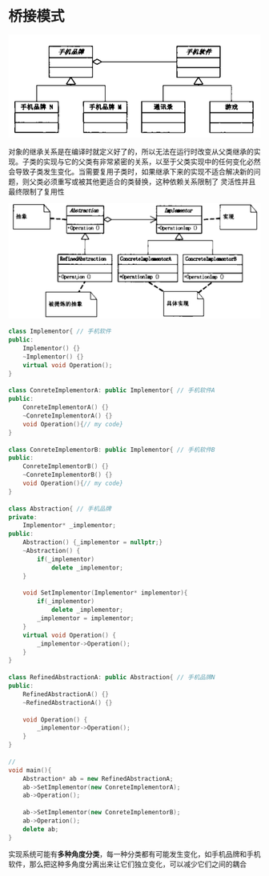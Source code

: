 桥接模式
=======
![avatar](桥接模式.png)

对象的继承关系是在编译时就定义好了的，所以无法在运行时改变从父类继承的实现。子类的实现与它的父类有非常紧密的关系，以至于父类实现中的任何变化必然会导致子类发生变化。当需要复用子类时，如果继承下来的实现不适合解决新的问题，则父类必须重写或被其他更适合的类替换，这种依赖关系限制了 灵活性并且最终限制了复用性

![avatar](桥接模式结构图.png)
```cpp
class Implementor{ // 手机软件
public:
    Implementor() {}
    ~Implementor() {}
    virtual void Operation();
}

class ConreteImplementorA: public Implementor{ // 手机软件A 
public:
    ConreteImplementorA() {}
    ~ConreteImplementorA() {}
    void Operation(){// my code}
}

class ConreteImplementorB: public Implementor{ // 手机软件B
public:
    ConreteImplementorB() {}
    ~ConreteImplementorB() {}
    void Operation(){// my code}
}

class Abstraction{ // 手机品牌
private:
    Implementor* _implementor;
public:
    Abstraction() {_implementor = nullptr;}
    ~Abstraction() {
        if(_implementor)
            delete _implementor;
    }

    void SetImplementor(Implementor* implementor){
        if(_implementor)
            delete _implementor;
        _implementor = implementor;
    }
    virtual void Operation() {
        _implementor->Operation();
    }
}

class RefinedAbstractionA: public Abstraction{ // 手机品牌N
public:
    RefinedAbstractionA() {}
    ~RefinedAbstractionA() {}

    void Operation() {
        _implementor->Operation();
    }
}

//
void main(){
    Abstraction* ab = new RefinedAbstractionA;
    ab->SetImplementor(new ConreteImplementorA);
    ab->Operation();

    ab->SetImplementor(new ConreteImplementorB);
    ab->Operation();
    delete ab;
}
```

实现系统可能有**多种角度分类**，每一种分类都有可能发生变化，如手机品牌和手机软件，那么把这种多角度分离出来让它们独立变化，可以减少它们之间的耦合
